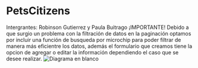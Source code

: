 # PetsCitizens
Intergrantes: Robinson Gutierrez y Paula Buitrago
¡IMPORTANTE!
Debido a que surgio un problema con la filtración de datos en la paginación optamos por incluir una función de busqueda por microchip para 
poder filtrar de manera más eficientre los datos, además el formulario que creamos tiene la opcion de agregar o editar la información dependiendo
el caso que se desee realizar.
![Diagrama en blanco](https://user-images.githubusercontent.com/65428260/155067309-28e36a54-70d6-4426-a9ee-36b9dc417163.png)
